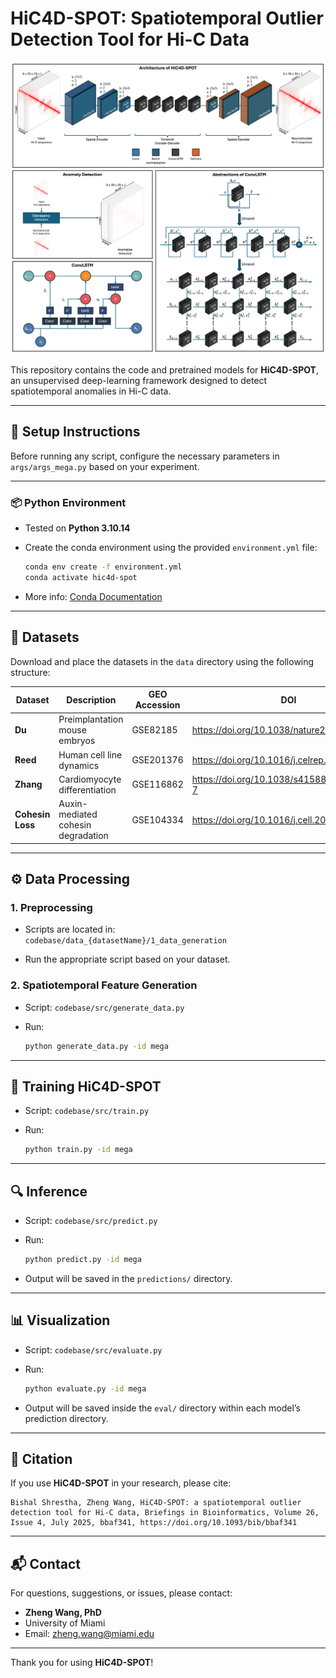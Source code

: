 # HiC4D-SPOT: Spatiotemporal Outlier Detection Tool for Hi-C Data

![Architecture](graphical_abstract.png)

This repository contains the code and pretrained models for **HiC4D-SPOT**, an unsupervised deep-learning framework designed to detect spatiotemporal anomalies in Hi-C data.

---

## 🔧 Setup Instructions

Before running any script, configure the necessary parameters in `args/args_mega.py` based on your experiment.

---

### 📦 Python Environment

- Tested on **Python 3.10.14**
- Create the conda environment using the provided `environment.yml` file:

  ```bash
  conda env create -f environment.yml
  conda activate hic4d-spot
  ```

- More info: [Conda Documentation](https://docs.conda.io/projects/conda/en/latest/user-guide/tasks/manage-environments.html#creating-an-environment-from-an-environment-yml-file)

---

## 📂 Datasets

Download and place the datasets in the `data` directory using the following structure:

| Dataset          | Description                        | GEO Accession | DOI                                          | Local Directory                                      |
| ---------------- | ---------------------------------- | ------------- | -------------------------------------------- | ---------------------------------------------------- |
| **Du**           | Preimplantation mouse embryos      | GSE82185      | https://doi.org/10.1038/nature23263          | `data/data_Du/allValidPairs`                         |
| **Reed**         | Human cell line dynamics           | GSE201376     | https://doi.org/10.1016/j.celrep.2022.111567 | `data/data_Reed/Hi-C`                                |
| **Zhang**        | Cardiomyocyte differentiation      | GSE116862     | https://doi.org/10.1038/s41588-019-0479-7    | `data/data_Zhang/Hi-C` and `data/data_Zhang/RNA_seq` |
| **Cohesin Loss** | Auxin-mediated cohesin degradation | GSE104334     | https://doi.org/10.1016/j.cell.2017.09.026   | `data/data_Cohesinloss_Rao/Hi-C`                     |

---

## ⚙️ Data Processing

### 1. Preprocessing

- Scripts are located in:  
  `codebase/data_{datasetName}/1_data_generation`

- Run the appropriate script based on your dataset.

### 2. Spatiotemporal Feature Generation

- Script: `codebase/src/generate_data.py`

- Run:

  ```bash
  python generate_data.py -id mega
  ```

---

## 🧠 Training HiC4D-SPOT

- Script: `codebase/src/train.py`

- Run:

  ```bash
  python train.py -id mega
  ```

---

## 🔍 Inference

- Script: `codebase/src/predict.py`

- Run:

  ```bash
  python predict.py -id mega
  ```

- Output will be saved in the `predictions/` directory.

---

## 📊 Visualization

- Script: `codebase/src/evaluate.py`

- Run:

  ```bash
  python evaluate.py -id mega
  ```

- Output will be saved inside the `eval/` directory within each model’s prediction directory.

---

## 📖 Citation

If you use **HiC4D-SPOT** in your research, please cite:

```
Bishal Shrestha, Zheng Wang, HiC4D-SPOT: a spatiotemporal outlier detection tool for Hi-C data, Briefings in Bioinformatics, Volume 26, Issue 4, July 2025, bbaf341, https://doi.org/10.1093/bib/bbaf341
```

---

## 📬 Contact

For questions, suggestions, or issues, please contact:

- **Zheng Wang, PhD**
- University of Miami
- Email: zheng.wang@miami.edu

---

Thank you for using **HiC4D-SPOT**!
